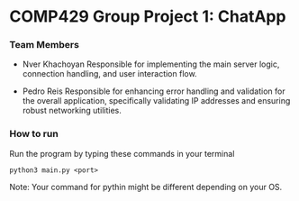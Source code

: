 # COMP429 Group Project 1: ChatApp

### Team Members
- Nver Khachoyan
Responsible for implementing the main server logic, connection handling, and user interaction flow.

- Pedro Reis
Responsible for enhancing error handling and validation for the overall application, specifically validating IP addresses and ensuring robust networking utilities.

### How to run

Run the program by typing these commands in your terminal

```
python3 main.py <port>
```

Note: Your command for pythin might be different depending on your OS.